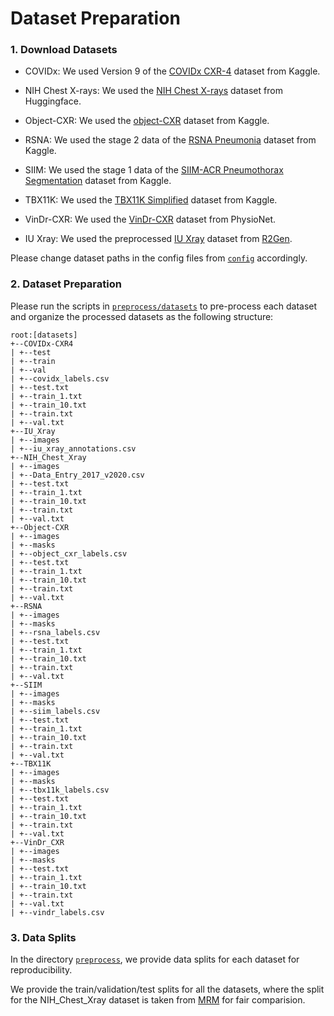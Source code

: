 # Dataset Preparation

### 1. Download Datasets

- COVIDx: We used Version 9 of the [COVIDx CXR-4](https://www.kaggle.com/datasets/andyczhao/covidx-cxr2) dataset from Kaggle.

- NIH Chest X-rays: We used the [NIH Chest X-rays](https://huggingface.co/datasets/alkzar90/NIH-Chest-X-ray-dataset) dataset from Huggingface. 

- Object-CXR: We used the [object-CXR](https://www.kaggle.com/datasets/raddar/foreign-objects-in-chest-xrays) dataset from Kaggle.

- RSNA: We used the stage 2 data of the [RSNA Pneumonia](https://www.kaggle.com/competitions/rsna-pneumonia-detection-challenge) dataset from Kaggle.

- SIIM: We used the stage 1 data of the [SIIM-ACR Pneumothorax Segmentation](https://www.kaggle.com/datasets/vbookshelf/pneumothorax-chest-xray-images-and-masks) dataset from Kaggle.

- TBX11K: We used the [TBX11K Simplified](https://www.kaggle.com/datasets/vbookshelf/tbx11k-simplified) dataset from Kaggle.

- VinDr-CXR: We used the [VinDr-CXR](https://physionet.org/content/vindr-cxr/1.0.0/) dataset from PhysioNet.

- IU Xray: We used the preprocessed [IU Xray](https://drive.google.com/file/d/1c0BXEuDy8Cmm2jfN0YYGkQxFZd2ZIoLg) dataset from [R2Gen](https://github.com/cuhksz-nlp/R2Gen).

Please change dataset paths in the config files from [`config`](config) accordingly.

### 2. Dataset Preparation

Please run the scripts in [`preprocess/datasets`](preprocess/datasets) to pre-process each dataset and organize the processed datasets as the following structure:

```
root:[datasets]
+--COVIDx-CXR4
| +--test
| +--train
| +--val
| +--covidx_labels.csv
| +--test.txt
| +--train_1.txt
| +--train_10.txt
| +--train.txt
| +--val.txt
+--IU_Xray
| +--images
| +--iu_xray_annotations.csv
+--NIH_Chest_Xray
| +--images
| +--Data_Entry_2017_v2020.csv
| +--test.txt
| +--train_1.txt
| +--train_10.txt
| +--train.txt
| +--val.txt
+--Object-CXR
| +--images
| +--masks
| +--object_cxr_labels.csv
| +--test.txt
| +--train_1.txt
| +--train_10.txt
| +--train.txt
| +--val.txt
+--RSNA
| +--images
| +--masks
| +--rsna_labels.csv
| +--test.txt
| +--train_1.txt
| +--train_10.txt
| +--train.txt
| +--val.txt
+--SIIM
| +--images
| +--masks
| +--siim_labels.csv
| +--test.txt
| +--train_1.txt
| +--train_10.txt
| +--train.txt
| +--val.txt
+--TBX11K
| +--images
| +--masks
| +--tbx11k_labels.csv
| +--test.txt
| +--train_1.txt
| +--train_10.txt
| +--train.txt
| +--val.txt
+--VinDr_CXR
| +--images
| +--masks
| +--test.txt
| +--train_1.txt
| +--train_10.txt
| +--train.txt
| +--val.txt
| +--vindr_labels.csv
```

### 3. Data Splits
In the directory [`preprocess`](preprocess/), we provide data splits for each dataset for reproducibility.

We provide the train/validation/test splits for all the datasets, where the split for the NIH_Chest_Xray dataset is taken from [MRM](https://github.com/RL4M/MRM-pytorch/tree/main/DatasetsSplits/NIH_ChestX-ray) for fair comparision.
